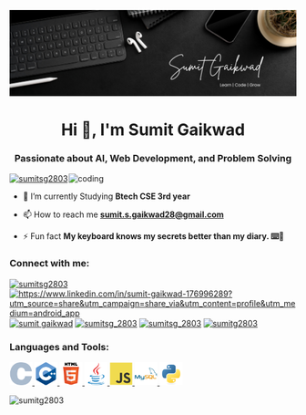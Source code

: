 ![logo](https://github.com/Sumitg2803/Sumitg2803/blob/main/Black%20Minimalist%20Linkedin%20Banner.png)
<h1 align="center">Hi 👋, I'm Sumit Gaikwad</h1>
<h3 align="center">Passionate about AI, Web Development, and Problem Solving</h3>

<img align="right" alt="coding" width="400" src="https://img.freepik.com/free-photo/person-playing-3d-video-games-device_23-2151005751.jpg?semt=ais_hybrid&w=740&q=80">

<p align="left"> <a href="https://twitter.com/sumitsg2803" target="blank"><img src="https://img.shields.io/twitter/follow/sumitsg2803?logo=twitter&style=for-the-badge" alt="sumitsg2803" /></a> </p>

- 🌱 I’m currently Studying **Btech CSE 3rd year**

- 📫 How to reach me **sumit.s.gaikwad28@gmail.com**

- ⚡ Fun fact **My keyboard knows my secrets better than my diary. ⌨️📖**

<h3 align="left">Connect with me:</h3>
<p align="left">
<a href="https://twitter.com/sumitsg2803" target="blank"><img align="center" src="https://raw.githubusercontent.com/rahuldkjain/github-profile-readme-generator/master/src/images/icons/Social/twitter.svg" alt="sumitsg2803" height="30" width="40" /></a>
<a href="https://linkedin.com/in/https://www.linkedin.com/in/sumit-gaikwad-176996289?utm_source=share&utm_campaign=share_via&utm_content=profile&utm_medium=android_app" target="blank"><img align="center" src="https://raw.githubusercontent.com/rahuldkjain/github-profile-readme-generator/master/src/images/icons/Social/linked-in-alt.svg" alt="https://www.linkedin.com/in/sumit-gaikwad-176996289?utm_source=share&utm_campaign=share_via&utm_content=profile&utm_medium=android_app" height="30" width="40" /></a>
<a href="https://fb.com/sumit gaikwad" target="blank"><img align="center" src="https://raw.githubusercontent.com/rahuldkjain/github-profile-readme-generator/master/src/images/icons/Social/facebook.svg" alt="sumit gaikwad" height="30" width="40" /></a>
<a href="https://instagram.com/sumitsg_2803" target="blank"><img align="center" src="https://raw.githubusercontent.com/rahuldkjain/github-profile-readme-generator/master/src/images/icons/Social/instagram.svg" alt="sumitsg_2803" height="30" width="40" /></a>
<a href="https://www.hackerrank.com/sumitsg_2803" target="blank"><img align="center" src="https://raw.githubusercontent.com/rahuldkjain/github-profile-readme-generator/master/src/images/icons/Social/hackerrank.svg" alt="sumitsg_2803" height="30" width="40" /></a>
<a href="https://www.leetcode.com/sumitg2803" target="blank"><img align="center" src="https://raw.githubusercontent.com/rahuldkjain/github-profile-readme-generator/master/src/images/icons/Social/leet-code.svg" alt="sumitg2803" height="30" width="40" /></a>
</p>

<h3 align="left">Languages and Tools:</h3>
<p align="left"> <a href="https://www.cprogramming.com/" target="_blank" rel="noreferrer"> <img src="https://raw.githubusercontent.com/devicons/devicon/master/icons/c/c-original.svg" alt="c" width="40" height="40"/> </a> <a href="https://www.w3schools.com/cpp/" target="_blank" rel="noreferrer"> <img src="https://raw.githubusercontent.com/devicons/devicon/master/icons/cplusplus/cplusplus-original.svg" alt="cplusplus" width="40" height="40"/> </a> <a href="https://www.w3.org/html/" target="_blank" rel="noreferrer"> <img src="https://raw.githubusercontent.com/devicons/devicon/master/icons/html5/html5-original-wordmark.svg" alt="html5" width="40" height="40"/> </a> <a href="https://www.java.com" target="_blank" rel="noreferrer"> <img src="https://raw.githubusercontent.com/devicons/devicon/master/icons/java/java-original.svg" alt="java" width="40" height="40"/> </a> <a href="https://developer.mozilla.org/en-US/docs/Web/JavaScript" target="_blank" rel="noreferrer"> <img src="https://raw.githubusercontent.com/devicons/devicon/master/icons/javascript/javascript-original.svg" alt="javascript" width="40" height="40"/> </a> <a href="https://www.mysql.com/" target="_blank" rel="noreferrer"> <img src="https://raw.githubusercontent.com/devicons/devicon/master/icons/mysql/mysql-original-wordmark.svg" alt="mysql" width="40" height="40"/> </a> <a href="https://www.python.org" target="_blank" rel="noreferrer"> <img src="https://raw.githubusercontent.com/devicons/devicon/master/icons/python/python-original.svg" alt="python" width="40" height="40"/> </a> </p>

<p><img align="center" src="https://github-readme-stats.vercel.app/api/top-langs?username=sumitg2803&show_icons=true&locale=en&layout=compact" alt="sumitg2803" /></p>
